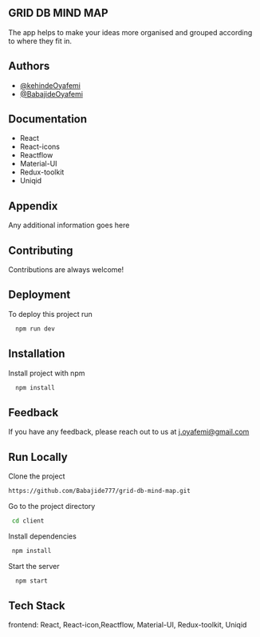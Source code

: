 
## GRID DB MIND MAP

The app helps to make your ideas more organised and grouped according to where they fit in.

## Authors

- [@kehindeOyafemi](https://github.com/kennyoyaf)
- [@BabajideOyafemi](https://github.com/Babajide777)

## Documentation

* React
* React-icons
* Reactflow
* Material-UI
* Redux-toolkit
* Uniqid

## Appendix

Any additional information goes here

## Contributing

Contributions are always welcome!

## Deployment

To deploy this project run

```bash
  npm run dev
```

## Installation

Install project with npm

```bash
  npm install 
```
    
## Feedback

If you have any feedback, please reach out to us at j.oyafemi@gmail.com

## Run Locally

Clone the project

```bash
https://github.com/Babajide777/grid-db-mind-map.git
```
Go to the project directory

```bash
 cd client
```
Install dependencies

```bash
 npm install
```
Start the server

```bash
  npm start
```

## Tech Stack

frontend: React, React-icon,Reactflow, Material-UI, Redux-toolkit, Uniqid
